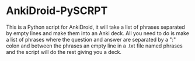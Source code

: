 # AnkiDroid-PySCRPT
This is a Python script for AnkiDroid, it will take a list of phrases separated by empty lines and make them into an Anki deck. All you need to do is make a list of phrases where the question and answer are separated by a ":" colon and between the phrases an empty line in a .txt file named phrases  and the script will do the rest giving you a deck.
